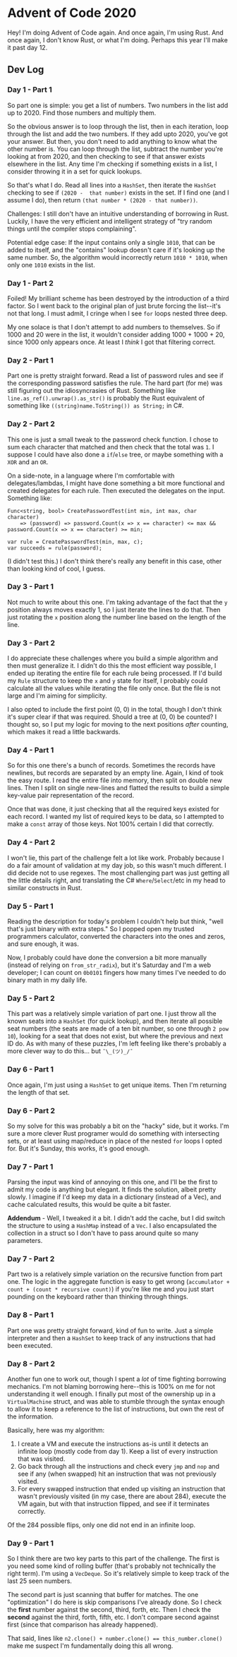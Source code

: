 # Advent of Code 2020

Hey! I'm doing Advent of Code again. And once again, I'm using Rust. And once again, I don't know Rust, or what I'm doing. Perhaps this year I'll make it past day 12.

## Dev Log

### Day 1 - Part 1

So part one is simple: you get a list of numbers. Two numbers in the list add up to 2020. Find those numbers and multiply them.

So the obvious answer is to loop through the list, then in each iteration, loop through the list and add the two numbers. If they add upto 2020, you've got your answer. But then, you don't need to add anything to know what the other number is. You can loop through the list, subtract the number you're looking at from 2020, and then checking to see if that answer exists elsewhere in the list. Any time I'm checking if something exists in a list, I consider throwing it in a set for quick lookups.

So that's what I do. Read all lines into a `HashSet`, then iterate the `HashSet` checking to see if `(2020 -  that number)` exists in the set. If I find one (and I assume I do), then return `(that number * (2020 - that number))`.

Challenges: I still don't have an intuitive understanding of borrowing in Rust. Luckily, I have the very efficient and intelligent strategy of "try random things until the compiler stops complaining".

Potential edge case: If the input contains only a single `1010`, that can be added to itself, and the "contains" lookup doesn't care if it's looking up the same number. So, the algorithm would incorrectly return `1010 * 1010`, when only one `1010` exists in the list.

### Day 1 - Part 2

Foiled! My brilliant scheme has been destroyed by the introduction of a third factor. So I went back to the original plan of just brute forcing the list--it's not that long. I must admit, I cringe when I see `for` loops nested three deep.

My one solace is that I don't attempt to add numbers to themselves. So if 1000 and 20 were in the list, it wouldn't consider adding 1000 + 1000 + 20, since 1000 only appears once. At least I *think* I got that filtering correct.

### Day 2 - Part 1

Part one is pretty straight forward. Read a list of password rules and see if the corresponding password satisfies the rule. The hard part (for me) was still figuring out the idiosyncrasies of Rust. Something like `line.as_ref().unwrap().as_str()` is probably the Rust equivalent of something like `((string)name.ToString()) as String;` in C#.

### Day 2 - Part 2

This one is just a small tweak to the password check function. I chose to sum each character that matched and then check that the total was `1`. I suppose I could have also done a `if`/`else` tree, or maybe something with a `XOR` and an `OR`.

On a side-note, in a language where I'm comfortable with delegates/lambdas, I might have done something a bit more functional and created delegates for each rule. Then executed the delegates on the input. Something like:

```
Func<string, bool> CreatePasswordTest(int min, int max, char character)
	=> (password) => password.Count(x => x == character) <= max && password.Count(x => x == character) >= min;

var rule = CreatePasswordTest(min, max, c);
var succeeds = rule(password);
```

(I didn't test this.) I don't think there's really any benefit in this case, other than looking kind of cool, I guess.

### Day 3 - Part 1

Not much to write about this one. I'm taking advantage of the fact that the `y` position always moves exactly 1, so I just iterate the lines to do that. Then just rotating the `x` position along the number line based on the length of the line.

### Day 3 - Part 2

I do appreciate these challenges where you build a simple algorithm and then must generalize it. I didn't do this the most efficient way possible, I ended up iterating the entire file for each rule being processed. If I'd build my `Rule` structure to keep the `x` and `y` state for itself, I probably could calculate all the values while iterating the file only once. But the file is not large and I'm aiming for simplicity.

I also opted to include the first point (0, 0) in the total, though I don't think it's super clear if that was required. Should a tree at (0, 0) be counted? I thought so, so I put my logic for moving to the next positions *after* counting, which makes it read a little backwards.

### Day 4 - Part 1

So for this one there's a bunch of records. Sometimes the records have newlines, but records are separated by an empty line. Again, I kind of took the easy route. I read the entire file into memory, then split on double new lines. Then I split on single new-lines and flatted the results to build a simple key-value pair representation of the record.

Once that was done, it just checking that all the required keys existed for each record. I wanted my list of required keys to be data, so I attempted to make a `const` array of those keys. Not 100% certain I did that correctly.

### Day 4 - Part 2

I won't lie, this part of the challenge felt a lot like work. Probably because I do a fair amount of validation at my day job, so this wasn't much different. I did decide not to use regexes. The most challenging part was just getting all the little details right, and translating the C# `Where`/`Select`/etc in my head to similar constructs in Rust.

### Day 5 - Part 1

Reading the description for today's problem I couldn't help but think, "well that's just binary with extra steps." So I popped open my trusted programmers calculator, converted the characters into the ones and zeros, and sure enough, it was.

Now, I probably could have done the conversion a bit more manually (instead of relying on `from_str_radix`), but it's Saturday and I'm a web developer; I can count on `0b0101` fingers how many times I've needed to do binary math in my daily life.

### Day 5 - Part 2

This part was a relatively simple variation of part one. I just throw all the known seats into a `HashSet` (for quick lookup), and then iterate all possible seat numbers (the seats are made of a ten bit number, so one through `2 pow 10`), looking for a seat that does not exist, but where the previous and next ID do. As with many of these puzzles, I'm left feeling like there's probably a more clever way to do this... but `¯\_(ツ)_/¯`

### Day 6 - Part 1

Once again, I'm just using a `HashSet` to get unique items. Then I'm returning the length of that set.

### Day 6 - Part 2

So my solve for this was probably a bit on the "hacky" side, but it works. I'm sure a more clever Rust programer would do something with intersecting sets, or at least using map/reduce in place of the nested `for` loops I opted for. But it's Sunday, this works, it's good enough.

### Day 7 - Part 1

Parsing the input was kind of annoying on this one, and I'll be the first to admit my code is anything but elegant. It finds the solution, albeit pretty slowly. I imagine if I'd keep my data in a dictionary (instead of a Vec), and cache calculated results, this would be quite a bit faster.

**Addendum** - Well, I tweaked it a bit. I didn't add the cache, but I did switch the structure to using a `HashMap` instead of a `Vec`. I also encapsulated the collection in a struct so I don't have to pass around quite so many parameters.

### Day 7 - Part 2

Part two is a relatively simple variation on the recursive function from part one. The logic in the aggregate function is easy to get wrong (`accumulator + count + (count * recursive count)`) if you're like me and you just start pounding on the keyboard rather than thinking through things.

### Day 8 - Part 1

Part one was pretty straight forward, kind of fun to write. Just a simple interpreter and then a `HashSet` to keep track of any instructions that had been executed.

### Day 8 - Part 2

Another fun one to work out, though I spent a *lot* of time fighting borrowing mechanics. I'm not blaming borrowing here--this is 100% on me for not understanding it well enough. I finally put most of the ownership up in a `VirtualMachine` struct, and was able to stumble through the syntax enough to allow it to keep a reference to the list of instructions, but own the rest of the information.

Basically, here was my algorithm:

1. I create a VM and execute the instructions as-is until it detects an infinite loop (mostly code from day 1). Keep a list of every instruction that was visited.
2. Go back through all the instructions and check every `jmp` and `nop` and see if any (when swapped) hit an instruction that was not previously visited.
3. For every swapped instruction that ended up visiting an instruction that wasn't previously visited (in my case, there are about 284), execute the VM again, but with that instruction flipped, and see if it terminates correctly.

Of the 284 possible flips, only one did not end in an infinite loop.

### Day 9 - Part 1

So I think there are two key parts to this part of the challenge. The first is you need some kind of rolling buffer (that's probably not technically the right term). I'm using a `VecDeque`. So it's relatively simple to keep track of the last 25 seen numbers.

The second part is just scanning that buffer for matches. The one "optimization" I do here is skip comparisons I've already done. So I check the **first** number against the second, third, forth, etc. Then I check the **second** against the third, forth, fifth, etc. I don't compare second against first (since that comparison has already happened).

That said, lines like `n2.clone() + number.clone() == this_number.clone()` make me suspect I'm fundamentally doing this all wrong.

